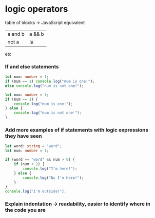 # logic operators

table of blocks -> JavaScript equivalent

|     |     |
| --- | --- |
| a and b | a && b |
| not a | !a |

etc

### If and else statements 

```typescript
let num: number = 1;
if (num == 1) console.log("num is one!");
else console.log("num is not one!");
```

```typescript
let num: number = 1;
if (num == 1) {
    console.log("num is one!");
} else {
    console.log("num is not one!");
}
```

### Add more examples of if statements with logic expressions they have seen

```typescript
let word: string = "word";
let num: number = 1;

if (word == "word" && num > 0) {
    if (num < 2) {
        console.log("I'm here!");
    } else {
        console.log("No I'm here!");
    }
}
console.log("I'm outside!");
```

### Explain indentation -> readability, easier to identify where in the code you are